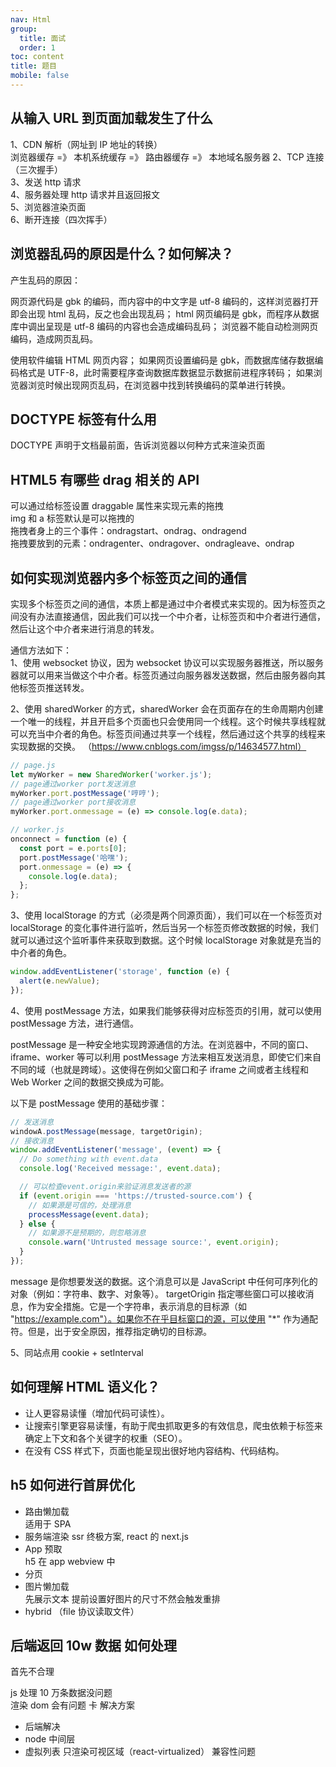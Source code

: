 ```yaml
---
nav: Html
group:
  title: 面试
  order: 1
toc: content
title: 题目
mobile: false
---
```


## 从输入 URL 到页面加载发生了什么

1、CDN 解析（网址到 IP 地址的转换）  
浏览器缓存 =》 本机系统缓存 =》 路由器缓存 =》 本地域名服务器
2、TCP 连接（三次握手）  
3、发送 http 请求  
4、服务器处理 http 请求并且返回报文  
5、浏览器渲染页面  
6、断开连接（四次挥手）

## 浏览器乱码的原因是什么？如何解决？

产生乱码的原因：

网页源代码是 gbk 的编码，而内容中的中文字是 utf-8 编码的，这样浏览器打开即会出现 html 乱码，反之也会出现乱码；
html 网页编码是 gbk，而程序从数据库中调出呈现是 utf-8 编码的内容也会造成编码乱码；
浏览器不能自动检测网页编码，造成网页乱码。

使用软件编辑 HTML 网页内容；
如果网页设置编码是 gbk，而数据库储存数据编码格式是 UTF-8，此时需要程序查询数据库数据显示数据前进程序转码；
如果浏览器浏览时候出现网页乱码，在浏览器中找到转换编码的菜单进行转换。

## DOCTYPE 标签有什么用

DOCTYPE 声明于文档最前面，告诉浏览器以何种方式来渲染页面

## HTML5 有哪些 drag 相关的 API

可以通过给标签设置 draggable 属性来实现元素的拖拽  
img 和 a 标签默认是可以拖拽的  
拖拽者身上的三个事件：ondragstart、ondrag、ondragend  
拖拽要放到的元素：ondragenter、ondragover、ondragleave、ondrap

## 如何实现浏览器内多个标签页之间的通信

实现多个标签页之间的通信，本质上都是通过中介者模式来实现的。因为标签页之间没有办法直接通信，因此我们可以找一个中介者，让标签页和中介者进行通信，然后让这个中介者来进行消息的转发。

通信方法如下：  
1、使用 websocket 协议，因为 websocket 协议可以实现服务器推送，所以服务器就可以用来当做这个中介者。标签页通过向服务器发送数据，然后由服务器向其他标签页推送转发。

2、使用 sharedWorker 的方式，sharedWorker 会在页面存在的生命周期内创建一个唯一的线程，并且开启多个页面也只会使用同一个线程。这个时候共享线程就可以充当中介者的角色。标签页间通过共享一个线程，然后通过这个共享的线程来实现数据的交换。
（https://www.cnblogs.com/imgss/p/14634577.html）

```js
// page.js
let myWorker = new SharedWorker('worker.js');
// page通过worker port发送消息
myWorker.port.postMessage('哼哼');
// page通过worker port接收消息
myWorker.port.onmessage = (e) => console.log(e.data);

// worker.js
onconnect = function (e) {
  const port = e.ports[0];
  port.postMessage('哈嘿');
  port.onmessage = (e) => {
    console.log(e.data);
  };
};
```

3、使用 localStorage 的方式（必须是两个同源页面），我们可以在一个标签页对 localStorage 的变化事件进行监听，然后当另一个标签页修改数据的时候，我们就可以通过这个监听事件来获取到数据。这个时候 localStorage 对象就是充当的中介者的角色。

```js
window.addEventListener('storage', function (e) {
  alert(e.newValue);
});
```

4、使用 postMessage 方法，如果我们能够获得对应标签页的引用，就可以使用 postMessage 方法，进行通信。

postMessage 是一种安全地实现跨源通信的方法。在浏览器中，不同的窗口、iframe、worker 等可以利用 postMessage 方法来相互发送消息，即使它们来自不同的域（也就是跨域）。这使得在例如父窗口和子 iframe 之间或者主线程和 Web Worker 之间的数据交换成为可能。

以下是 postMessage 使用的基础步骤：

```js
// 发送消息
windowA.postMessage(message, targetOrigin);
// 接收消息
window.addEventListener('message', (event) => {
  // Do something with event.data
  console.log('Received message:', event.data);

  // 可以检查event.origin来验证消息发送者的源
  if (event.origin === 'https://trusted-source.com') {
    // 如果源是可信的，处理消息
    processMessage(event.data);
  } else {
    // 如果源不是预期的，则忽略消息
    console.warn('Untrusted message source:', event.origin);
  }
});
```

message 是你想要发送的数据。这个消息可以是 JavaScript 中任何可序列化的对象（例如：字符串、数字、对象等）。
targetOrigin 指定哪些窗口可以接收消息，作为安全措施。它是一个字符串，表示消息的目标源（如 "https://example.com"）。如果你不在乎目标窗口的源，可以使用 "\*" 作为通配符。但是，出于安全原因，推荐指定确切的目标源。

5、同站点用 cookie + setInterval

## 如何理解 HTML 语义化？

- 让人更容易读懂（增加代码可读性）。
- 让搜索引擎更容易读懂，有助于爬虫抓取更多的有效信息，爬虫依赖于标签来确定上下文和各个关键字的权重（SEO）。
- 在没有 CSS 样式下，页面也能呈现出很好地内容结构、代码结构。

## h5 如何进行首屏优化

- 路由懒加载  
  适用于 SPA
- 服务端渲染 ssr
  终极方案, react 的 next.js
- App 预取  
  h5 在 app webview 中
- 分页
- 图片懒加载  
  先展示文本 提前设置好图片的尺寸不然会触发重排
- hybrid （file 协议读取文件）

## 后端返回 10w 数据 如何处理

首先不合理

js 处理 10 万条数据没问题  
渲染 dom 会有问题 卡
解决方案

- 后端解决
- node 中间层
- 虚拟列表
  只渲染可视区域（react-virtualized） 兼容性问题
